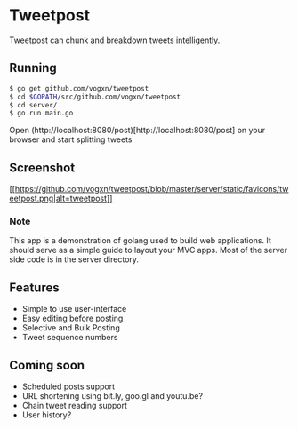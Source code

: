 Tweetpost
=========

Tweetpost can chunk and breakdown tweets intelligently. 

Running
-------
```Bash
$ go get github.com/vogxn/tweetpost
$ cd $GOPATH/src/github.com/vogxn/tweetpost
$ cd server/
$ go run main.go
```

Open (http://localhost:8080/post)[http://localhost:8080/post] on your browser
and start splitting tweets

Screenshot
---------
[[https://github.com/vogxn/tweetpost/blob/master/server/static/favicons/tweetpost.png|alt=tweetpost]]

### Note
This app is a demonstration of golang used to build web applications. It should
serve as a simple guide to layout your MVC apps. Most of the server side code
is in the server directory.

Features
--------
- Simple to use user-interface
- Easy editing before posting
- Selective and Bulk Posting
- Tweet sequence numbers

Coming soon
-----------
- Scheduled posts support
- URL shortening using bit.ly, goo.gl and youtu.be?
- Chain tweet reading support
- User history?


